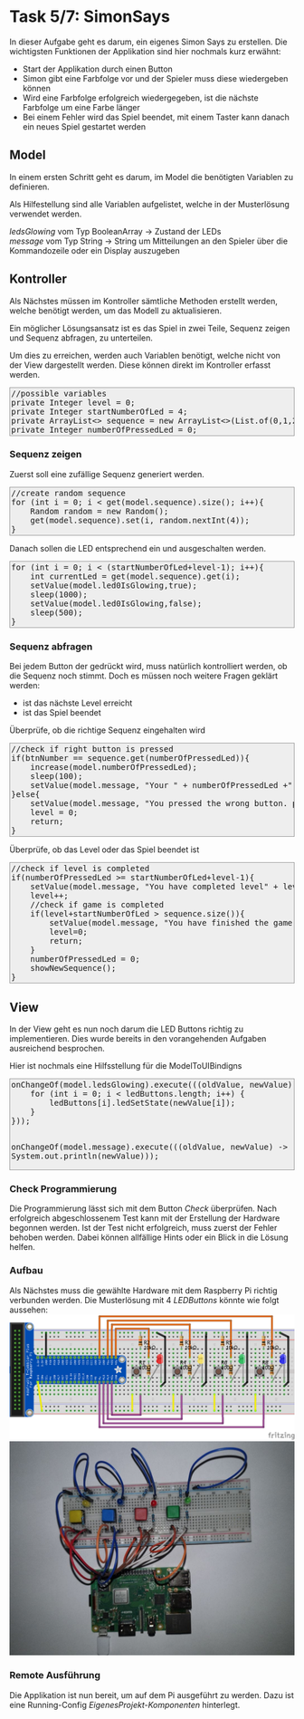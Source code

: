 # Task 5/7: SimonSays
In dieser Aufgabe geht es darum, ein eigenes Simon Says zu erstellen. Die wichtigsten Funktionen der Applikation sind hier 
nochmals kurz erwähnt:
- Start der Applikation durch einen Button
- Simon gibt eine Farbfolge vor und der Spieler muss diese wiedergeben können
- Wird eine Farbfolge erfolgreich wiedergegeben, ist die nächste Farbfolge um eine Farbe länger
- Bei einem Fehler wird das Spiel beendet, mit einem Taster kann danach ein neues Spiel gestartet werden

## Model
In einem ersten Schritt geht es darum, im Model die benötigten Variablen zu definieren.

Als Hilfestellung sind alle Variablen aufgelistet, welche in der Musterlösung verwendet werden.
<div class="hint">
 <I>ledsGlowing</I> vom Typ BooleanArray -> Zustand der LEDs<br>
 <I>message</I> vom Typ String -> String um Mitteilungen an den Spieler über die Kommandozeile oder ein Display auszugeben<br>
</div>

## Kontroller
Als Nächstes müssen im Kontroller sämtliche Methoden erstellt werden, welche benötigt werden, um das Modell zu aktualisieren.

Ein möglicher Lösungsansatz ist es das Spiel in zwei Teile, Sequenz zeigen und Sequenz abfragen, zu unterteilen. 

Um dies zu erreichen, werden auch Variablen benötigt, welche nicht von der View dargestellt werden. Diese können direkt 
im Kontroller erfasst werden.
<div class="hint">
<pre style="background-color: #eee;border: 1px solid #999;display: block;padding: 2px;">
//possible variables
private Integer level = 0;
private Integer startNumberOfLed = 4;
private ArrayList<> sequence = new ArrayList<>(List.of(0,1,2,3,0,0,0,0,0,0));
private Integer numberOfPressedLed = 0;
</pre>
</div>


### Sequenz zeigen
Zuerst soll eine zufällige Sequenz generiert werden.
<div class="hint">
<pre style="background-color: #eee;border: 1px solid #999;display: block;padding: 2px;">
//create random sequence
for (int i = 0; i < get(model.sequence).size(); i++){
    Random random = new Random();
    get(model.sequence).set(i, random.nextInt(4));
}</pre>
</div>
Danach sollen die LED entsprechend ein und ausgeschalten werden.

<div class="hint">
    <pre style="background-color: #eee;border: 1px solid #999;display: block;padding: 2px;">
for (int i = 0; i < (startNumberOfLed+level-1); i++){
    int currentLed = get(model.sequence).get(i);
    setValue(model.led0IsGlowing,true);
    sleep(1000);
    setValue(model.led0IsGlowing,false);
    sleep(500);
}</pre>
</div>

### Sequenz abfragen
Bei jedem Button der gedrückt wird, muss natürlich kontrolliert werden, ob die Sequenz noch stimmt. Doch es müssen noch weitere
Fragen geklärt werden:
- ist das nächste Level erreicht
- ist das Spiel beendet

Überprüfe, ob die richtige Sequenz eingehalten wird

<div class="hint">
<pre style="background-color: #eee;border: 1px solid #999;display: block;padding: 2px;">
//check if right button is pressed
if(btnNumber == sequence.get(numberOfPressedLed)){
    increase(model.numberOfPressedLed);
    sleep(100);
    setValue(model.message, "Your " + numberOfPressedLed +" button was button number "+ btnNumber + ". This was right.");
}else{
    setValue(model.message, "You pressed the wrong button. press any button to restart the game");
    level = 0;
    return;
}</pre>
</div>

Überprüfe, ob das Level oder das Spiel beendet ist
<div class="hint">
<pre style="background-color: #eee;border: 1px solid #999;display: block;padding: 2px;">
//check if level is completed
if(numberOfPressedLed >= startNumberOfLed+level-1){
    setValue(model.message, "You have completed level" + level);
    level++;
    //check if game is completed
    if(level+startNumberOfLed > sequence.size()){
        setValue(model.message, "You have finished the game, press any button to restart the game");
        level=0;
        return;
    }
    numberOfPressedLed = 0;
    showNewSequence();
}
</pre>
</div>

## View
In der View geht es nun noch darum die LED Buttons richtig zu implementieren. Dies wurde bereits in den vorangehenden 
Aufgaben ausreichend besprochen.

Hier ist nochmals eine Hilfsstellung für die ModelToUIBindigns
<div class="hint">
<pre style="background-color: #eee;border: 1px solid #999;display: block;padding: 2px;">
onChangeOf(model.ledsGlowing).execute(((oldValue, newValue) -> {
    for (int i = 0; i < ledButtons.length; i++) {
        ledButtons[i].ledSetState(newValue[i]);
    }
}));

onChangeOf(model.message).execute(((oldValue, newValue) -> System.out.println(newValue)));
</pre>
</div>

### Check Programmierung
Die Programmierung lässt sich mit dem Button *Check* überprüfen. Nach erfolgreich abgeschlossenem Test kann mit der
Erstellung der Hardware begonnen werden. Ist der Test nicht erfolgreich, muss zuerst der Fehler behoben werden. Dabei können
allfällige Hints oder ein Blick in die Lösung helfen.

### Aufbau
Als Nächstes muss die gewählte Hardware mit dem Raspberry Pi richtig verbunden werden. Die Musterlösung mit 4 *LEDButtons*
könnte wie folgt aussehen:
![SimonSays_Schema](SimonSays_Schema.png)
![SimonSays_Hardware](SimonSays-Hardware.png)

### Remote Ausführung
Die Applikation ist nun bereit, um auf dem Pi ausgeführt zu werden. Dazu ist eine
Running-Config *EigenesProjekt-Komponenten* hinterlegt.